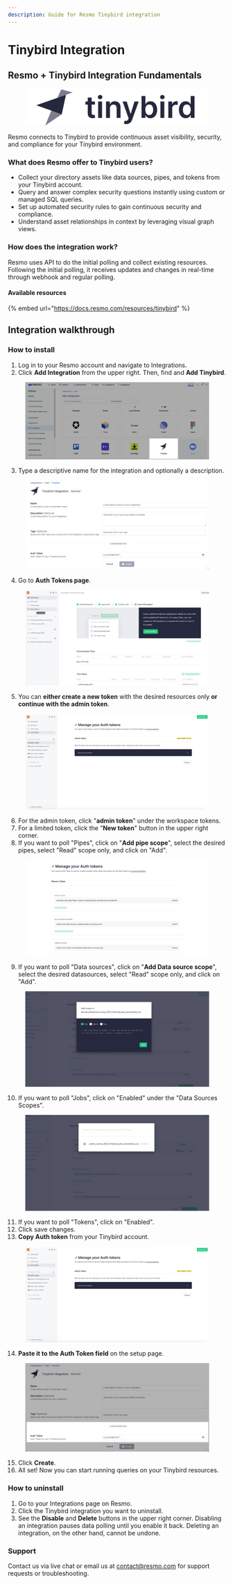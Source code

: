 ```yaml
---
description: Guide for Resmo Tinybird integration
---
```


# Tinybird Integration

## Resmo + Tinybird Integration Fundamentals

<figure><img src="../.gitbook/assets/tinybird.png" alt=""><figcaption></figcaption></figure>

Resmo connects to Tinybird to provide continuous asset visibility, security, and compliance for your Tinybird environment.

### What does Resmo offer to Tinybird users?

* Collect your directory assets like data sources, pipes, and tokens from your Tinybird account.
* Query and answer complex security questions instantly using custom or managed SQL queries.
* Set up automated security rules to gain continuous security and compliance.
* Understand asset relationships in context by leveraging visual graph views.

### How does the integration work?

Resmo uses API to do the initial polling and collect existing resources. Following the initial polling, it receives updates and changes in real-time through webhook and regular polling.

#### Available resources

{% embed url="https://docs.resmo.com/resources/tinybird" %}

## Integration walkthrough

### How to install

1. Log in to your Resmo account and navigate to Integrations.
2. Click **Add Integration** from the upper right. Then, find and **Add Tinybird**.

<figure><img src="../.gitbook/assets/add-tinybird.png" alt=""><figcaption></figcaption></figure>

3. Type a descriptive name for the integration and optionally a description.

<figure><img src="../.gitbook/assets/tinybird-integration.png" alt=""><figcaption></figcaption></figure>

4. Go to **Auth Tokens page**.

<figure><img src="../.gitbook/assets/auth-tokens-page.jpg" alt=""><figcaption></figcaption></figure>

5. You can **either create a new token** with the desired resources only **or continue with the admin token**.

<figure><img src="../.gitbook/assets/admin-token (1).jpg" alt=""><figcaption></figcaption></figure>

6. For the admin token, click "**admin token**" under the workspace tokens.
7. For a limited token, click the "**New token**" button in the upper right corner.
8. If you want to poll "Pipes", click on "**Add pipe scope**", select the desired pipes, select "Read" scope only, and click on "Add".

<figure><img src="../.gitbook/assets/add-pipe-scope.jpg" alt=""><figcaption></figcaption></figure>

9. If you want to poll "Data sources", click on "**Add Data source scope**", select the desired datasources, select "Read" scope only, and click on "Add".

<figure><img src="../.gitbook/assets/select-read-only.jpg" alt=""><figcaption></figcaption></figure>

10. If you want to poll "Jobs", click on "Enabled" under the "Data Sources Scopes".

<figure><img src="../.gitbook/assets/add-data-scope.jpg" alt=""><figcaption></figcaption></figure>

11. If you want to poll "Tokens", click on "Enabled".
12. Click save changes.
13. **Copy Auth token** from your Tinybird account.

<figure><img src="../.gitbook/assets/admin-token.jpg" alt=""><figcaption></figcaption></figure>

14. **Paste it to the Auth Token field** on the setup page.

<figure><img src="../.gitbook/assets/tinybird-integration-token (1).png" alt=""><figcaption></figcaption></figure>

15. Click **Create**.
16. All set! Now you can start running queries on your Tinybird resources.

### How to uninstall

1. Go to your Integrations page on Resmo.
2. Click the Tinybird integration you want to uninstall.
3. See the **Disable** and **Delete** buttons in the upper right corner. Disabling an integration pauses data polling until you enable it back. Deleting an integration, on the other hand, cannot be undone.

### Support

Contact us via live chat or email us at contact@resmo.com for support requests or troubleshooting.
